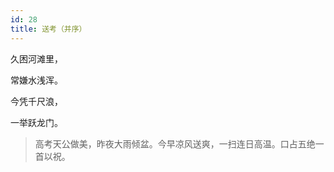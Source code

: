 ```yaml
---
id: 28
title: 送考（并序）
---
```

久困河滩里，

常嫌水浅浑。

今凭千尺浪，

一举跃龙门。

> 高考天公做美，昨夜大雨倾盆。今早凉风送爽，一扫连日高温。口占五绝一首以祝。
